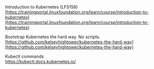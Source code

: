 Introduction to Kubernetes (LFS158)  
[https://trainingportal.linuxfoundation.org/learn/course/introduction-to-kubernetes](https://trainingportal.linuxfoundation.org/learn/course/introduction-to-kubernetes)

Bootstrap Kubernetes the hard way. No scripts.   
[https://github.com/kelseyhightower/kubernetes-the-hard-way](https://github.com/kelseyhightower/kubernetes-the-hard-way)

Kubectl commands  
https://kubectl.docs.kubernetes.io/  
